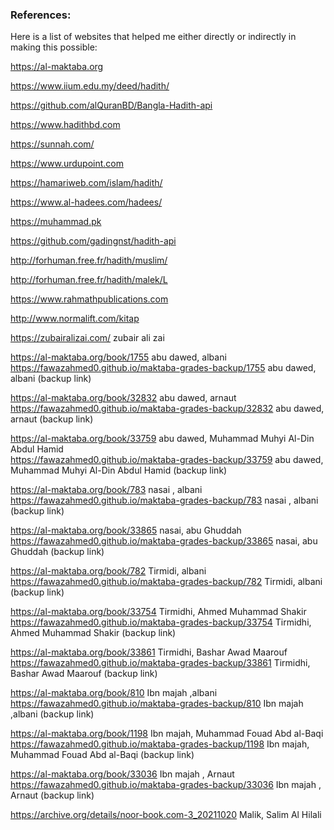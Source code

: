 ### References:

Here is a list of websites that helped me either directly or indirectly in making this possible:

https://al-maktaba.org

https://www.iium.edu.my/deed/hadith/

https://github.com/alQuranBD/Bangla-Hadith-api

https://www.hadithbd.com

https://sunnah.com/

https://www.urdupoint.com

https://hamariweb.com/islam/hadith/

https://www.al-hadees.com/hadees/

https://muhammad.pk

https://github.com/gadingnst/hadith-api

http://forhuman.free.fr/hadith/muslim/

http://forhuman.free.fr/hadith/malek/L

https://www.rahmathpublications.com

http://www.normalift.com/kitap

https://zubairalizai.com/ zubair ali zai

https://al-maktaba.org/book/1755  abu dawed, albani<br>
https://fawazahmed0.github.io/maktaba-grades-backup/1755 abu dawed, albani (backup link)

https://al-maktaba.org/book/32832 abu dawed, arnaut<br>
https://fawazahmed0.github.io/maktaba-grades-backup/32832 abu dawed, arnaut (backup link)

https://al-maktaba.org/book/33759 abu dawed, Muhammad Muhyi Al-Din Abdul Hamid<br>
https://fawazahmed0.github.io/maktaba-grades-backup/33759 abu dawed, Muhammad Muhyi Al-Din Abdul Hamid (backup link)

https://al-maktaba.org/book/783 nasai , albani<br>
https://fawazahmed0.github.io/maktaba-grades-backup/783 nasai , albani (backup link)

https://al-maktaba.org/book/33865 nasai, abu Ghuddah<br>
https://fawazahmed0.github.io/maktaba-grades-backup/33865 nasai, abu Ghuddah (backup link)

https://al-maktaba.org/book/782 Tirmidi, albani<br>
https://fawazahmed0.github.io/maktaba-grades-backup/782 Tirmidi, albani (backup link)

https://al-maktaba.org/book/33754 Tirmidhi, Ahmed Muhammad Shakir<br>
https://fawazahmed0.github.io/maktaba-grades-backup/33754 Tirmidhi, Ahmed Muhammad Shakir (backup link)

https://al-maktaba.org/book/33861 Tirmidhi, Bashar Awad Maarouf<br>
https://fawazahmed0.github.io/maktaba-grades-backup/33861 Tirmidhi, Bashar Awad Maarouf (backup link)

https://al-maktaba.org/book/810 Ibn majah ,albani<br>
https://fawazahmed0.github.io/maktaba-grades-backup/810 Ibn majah ,albani (backup link)

https://al-maktaba.org/book/1198 Ibn majah, Muhammad Fouad Abd al-Baqi<br>
https://fawazahmed0.github.io/maktaba-grades-backup/1198 Ibn majah, Muhammad Fouad Abd al-Baqi (backup link)

https://al-maktaba.org/book/33036 Ibn majah , Arnaut<br>
https://fawazahmed0.github.io/maktaba-grades-backup/33036 Ibn majah , Arnaut (backup link)

https://archive.org/details/noor-book.com-3_20211020 Malik, Salim Al Hilali
